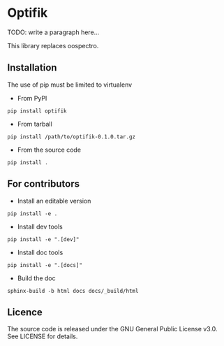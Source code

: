 # Optifik

TODO: write a paragraph here...


This library replaces oospectro.


## Installation

The use of pip must be limited to virtualenv


* From PyPI
```
pip install optifik
```

* From tarball
```
pip install /path/to/optifik-0.1.0.tar.gz
```

* From the source code
```
pip install .
```


## For contributors

* Install an editable version
```
pip install -e .
```

* Install dev tools
```
pip install -e ".[dev]"
```

* Install doc tools
```
pip install -e ".[docs]"
```

* Build the doc
```
sphinx-build -b html docs docs/_build/html
```

## Licence

The source code is released under the GNU General Public License v3.0.
See LICENSE for details.
